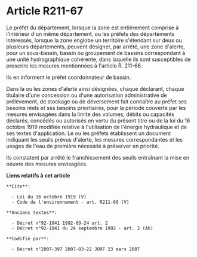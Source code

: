 # Article R211-67

Le préfet du département, lorsque la zone est entièrement comprise à l'intérieur d'un même département, ou les préfets des
départements intéressés, lorsque la zone englobe un territoire s'étendant sur deux ou plusieurs départements, peuvent
désigner, par arrêté, une zone d'alerte, pour un sous-bassin, bassin ou groupement de bassins correspondant à une unité
hydrographique cohérente, dans laquelle ils sont susceptibles de prescrire les mesures mentionnées à l'article R. 211-66. 

Ils en informent le préfet coordonnateur de bassin. 

Dans la ou les zones d'alerte ainsi désignées, chaque déclarant, chaque titulaire d'une concession ou d'une autorisation
administrative de prélèvement, de stockage ou de déversement fait connaître au préfet ses besoins réels et ses besoins
prioritaires, pour la période couverte par les mesures envisagées dans la limite des volumes, débits ou capacités déclarés,
concédés ou autorisés en vertu du présent titre ou de la loi du 16 octobre 1919 modifiée relative à l'utilisation de
l'énergie hydraulique et de ses textes d'application. Le ou les préfets établissent un document indiquant les seuils prévus
d'alerte, les mesures correspondantes et les usages de l'eau de première nécessité à préserver en priorité. 

Ils constatent par arrêté le franchissement des seuils entraînant la mise en oeuvre des mesures envisagées.

**Liens relatifs à cet article**

	**Cite**:

	  - Loi du 16 octobre 1919 (V)
	  - Code de l'environnement - art. R211-66 (V)

	**Anciens textes**:

	  - Décret n°92-1041 1992-09-24 art. 2
	  - Décret n°92-1041 du 24 septembre 1992 - art. 2 (Ab)

	**Codifié par**:

	  - Décret n°2007-397 2007-03-22 JORF 23 mars 2007
